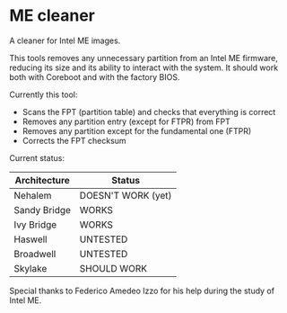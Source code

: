 # ME cleaner

A cleaner for Intel ME images.

This tools removes any unnecessary partition from an Intel ME firmware, reducing
its size and its ability to interact with the system.
It should work both with Coreboot and with the factory BIOS.

Currently this tool:
 * Scans the FPT (partition table) and checks that everything is correct
 * Removes any partition entry (except for FTPR) from FPT
 * Removes any partition except for the fundamental one (FTPR)
 * Corrects the FPT checksum

Current status:

| Architecture  | Status		|
|---------------|-----------------------|
| Nehalem	| DOESN'T WORK (yet)	|
| Sandy Bridge	| WORKS			|
| Ivy Bridge	| WORKS			|
| Haswell	| UNTESTED		|
| Broadwell	| UNTESTED		|
| Skylake	| SHOULD WORK		|

Special thanks to Federico Amedeo Izzo for his help during the study of Intel
ME.

